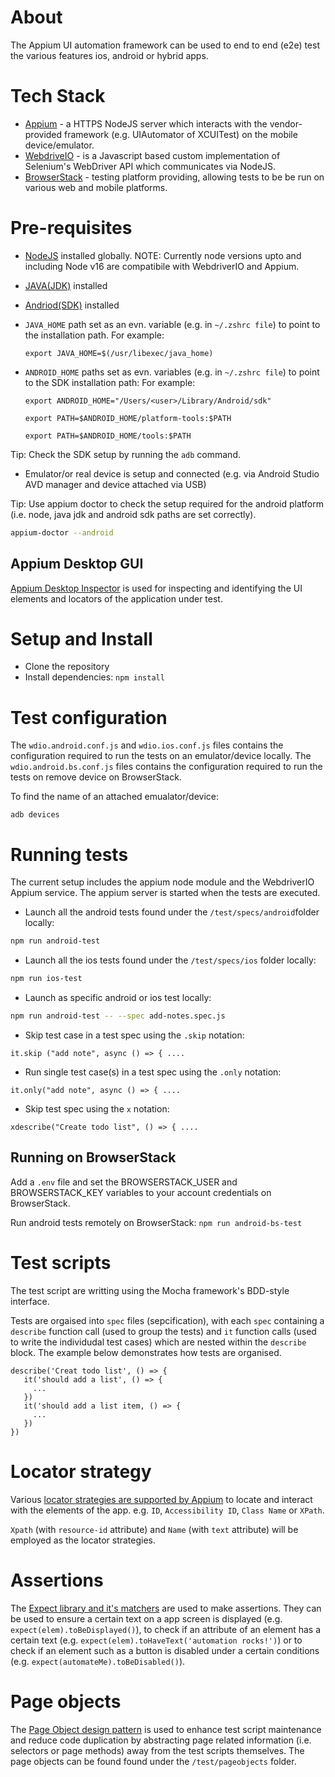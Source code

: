# About

The Appium UI automation framework can be used to end to end (e2e) test the various features ios, android or hybrid apps.

# Tech Stack

- [Appium](https://appium.io/docs/en/about-appium/intro/) - a HTTPS NodeJS server which interacts with the vendor-provided framework (e.g. UIAutomator of XCUITest) on the mobile device/emulator.
- [WebdriveIO](https://webdriver.io/docs/what-is-webdriverio) - is a Javascript based custom implementation of Selenium's WebDriver API which communicates via NodeJS.
- [BrowserStack](https://browserstack.com/) - testing platform providing, allowing tests to be be run on various web and mobile platforms.

# Pre-requisites

- [NodeJS](https://nodejs.org/en/download/) installed globally.
  NOTE: Currently node versions upto and including Node v16 are compatibile with WebdriverIO and Appium.
- [JAVA(JDK)](https://www.java.com/en/download/) installed
- [Andriod(SDK)](https://developer.android.com/studio) installed
- `JAVA_HOME` path set as an evn. variable (e.g. in `~/.zshrc file`) to point to the installation path.
  For example:

  `export JAVA_HOME=$(/usr/libexec/java_home)`

- `ANDROID_HOME` paths set as evn. variables (e.g. in `~/.zshrc file`) to point to the SDK installation path:
  For example:

  `export ANDROID_HOME="/Users/<user>/Library/Android/sdk"`

  `export PATH=$ANDROID_HOME/platform-tools:$PATH`

  `export PATH=$ANDROID_HOME/tools:$PATH`

Tip: Check the SDK setup by running the `adb` command.

- Emulator/or real device is setup and connected (e.g. via Android Studio AVD manager and device attached via USB)

Tip: Use appium doctor to check the setup required for the android platform (i.e. node, java jdk and android sdk paths are set correctly).

```bash
appium-doctor --android
```

## Appium Desktop GUI

[Appium Desktop Inspector](https://appium.io/docs/en/writing-running-appium/finding-elements/#using-appium-desktop-to-locate-elements) is used for inspecting and identifying the UI elements and locators of the application under test.

# Setup and Install
- Clone the repository
- Install dependencies: ```npm install```

# Test configuration

The `wdio.android.conf.js` and `wdio.ios.conf.js` files contains the configuration required to run the tests on an emulator/device locally.
The `wdio.android.bs.conf.js` files contains the configuration required to run the tests on remove device on BrowserStack.


To find the name of an attached emualator/device:

```
adb devices
```

# Running tests

The current setup includes the appium node module and the WebdriverIO Appium service. The appium server is started when the tests are executed.

- Launch all the android tests found under the `/test/specs/android`folder locally:

```bash
npm run android-test
```
- Launch all the ios tests found under the `/test/specs/ios` folder locally:

```bash
npm run ios-test
```
- Launch as specific android or ios test locally:

```bash
npm run android-test -- --spec add-notes.spec.js
```

- Skip test case in a test spec using the `.skip` notation:

```
it.skip ("add note", async () => { ....
```

- Run single test case(s) in a test spec using the `.only` notation:

```
it.only("add note", async () => { ....
```

- Skip test spec using the `x` notation:

```
xdescribe("Create todo list", () => { ....
```
## Running on BrowserStack
Add a ```.env``` file and set the BROWSERSTACK_USER and BROWSERSTACK_KEY variables to your account credentials on BrowserStack.

Run android tests remotely on BrowserStack:
```npm run android-bs-test```

# Test scripts

The test script are writting using the Mocha framework's BDD-style interface.

Tests are orgaised into `spec` files (sepcification), with each `spec` containing a `describe` function call (used to group the tests) and `it` function calls (used to write the individudal test cases) which are nested within the `describe` block. The example below demonstrates how tests are organised.

```
describe('Creat todo list', () => {
   it('should add a list', () => {
     ...
   })
   it('should add a list item, () => {
     ...
   })
})
```

# Locator strategy

Various [locator strategies are supported by Appium](https://appium.io/docs/en/commands/element/find-elements/index.html#selector-strategies) to locate and interact with the elements of the app. e.g. `ID`, `Accessibility ID`, `Class Name` or `XPath`.

`Xpath` (with `resource-id` attribute) and `Name` (with `text` attribute) will be employed as the locator strategies.

# Assertions

The [Expect library and it's matchers](https://webdriver.io/docs/api/expect-webdriverio/) are used to make assertions. They can be used to ensure a certain text on a app screen is displayed (e.g. `expect(elem).toBeDisplayed()`), to check if an attribute of an element has a certain text (e.g. `expect(elem).toHaveText('automation rocks!')`) or to check if an element such as a button is disabled under a certain conditions (e.g. `expect(automateMe).toBeDisabled()`).

# Page objects

The [Page Object design pattern](https://webdriver.io/docs/pageobjects/) is used to enhance test script maintenance and reduce code duplication by abstracting page related information (i.e. selectors or page methods) away from the test scripts themselves. The page objects can be found found under the `/test/pageobjects` folder.

